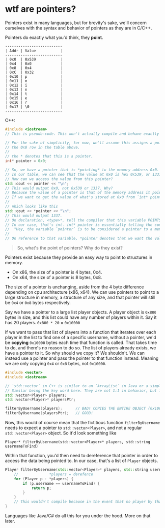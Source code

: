 # wtf are pointers?
Pointers exist in many languages, but for brevity's sake, we'll concern ourselves with the syntax and behavior of pointers as they are in C/C++.

Pointers do exactly what you'd think, they **point**.

```
--------------------------
| Addr | Value           |
--------------------------
| 0x0  | 0x539           |
| 0x4  | 0x0             |
| 0x8  | 0x4             |
| 0xC  | 0x32            |
| 0x10 | p               |
| 0x11 | o               |
| 0x12 | i               |
| 0x13 | n               |
| 0x14 | t               |
| 0x15 | e               |
| 0x16 | r               |
| 0x17 | \0              |
--------------------------
```

C++:
```cpp
#include <iostream>
// This is pseudo-code. This won't actually compile and behave exactly as depicted here.

// For the sake of simplicity, for now, we'll assume this assigns a pointer to
// the 0x0 row in the table above.
//
// the * denotes that this is a pointer.
int* pointer = 0x0;

// So, we have a pointer that is *pointing* to the memory address 0x0.
// In our table, we can see that the value at 0x0 is hex 0x539, or 1337 in decimal.
// How can we access the value from this pointer?
std::cout << pointer << "\n";
// This would output 0x0, not 0x539 or 1337. Why?
// Because the value of a pointer is that of the memory address it points to, not what's stored at that address.
// If we want to get the value of what's stored at 0x0 from `int* pointer = 0x0;`, we need to dereference the pointer.
//
// Which looks like this
std::cout << *pointer << "\n";
// This would output 1337.
// On declaration, <type>*, tell the compiler that this variable POINTS to a memory address which contains a value of <type>.
// In our case, that's int. int* pointer is essentially telling the compiler:
//  "Hey, the variable `pointer` is to be considered a pointer to a memory address which contains an integer."
//
// On reference to that variable, *pointer denotes that we want the value at the memory address the pointer is pointing to.
```

> So, what's the point of pointers? Why do they exist?

Pointers exist because they provide an easy way to point to structures in memory.

- On x86, the size of a pointer is 4 bytes, 0x4.
- On x64, the size of a pointer is 8 bytes, 0x8.

The size of a pointer is unchanging, aside from the 4 byte difference depending on cpu architecture (x86, x64). We can use pointers to point to a large structure in memory, a structure of any size, and that pointer will still be `0x4` or `0x8` bytes respectively.

Say we have a pointer to a large list player objects. A player object is `0x800` bytes in size, and this list could have any number of players within it. Say it has 20 players. `0x800 * 20` = `0x10000`

If we want to pass that list of players into a function that iterates over each player in the list to find one of a specific username, without a pointer, we'd be **copying** `0x10000` bytes each time that function is called. That takes time to do, and there's no reason to do so. The list of players already exists, we have a pointer to it. So why should we copy it? We shouldn't. We can instead use a pointer and pass the pointer to that function instead. Meaning we are only copying `0x4` or `0x8` bytes, not `0x10000`.

```cpp
#include <vector>
#include <iostream>

// `std::vector` in C++ is similar to an `ArrayList` in Java or a simple list in Python.
// Similar being the key word here. They are not 1:1 in behavior, but for the sake of this example, they are.
std::vector<Player> players;
std::vector<Player>* playersPtr;

filterByUsername(players);      // BAD! COPIES THE ENTIRE OBJECT (0x10000 BYTES)
filterByUsername(playersPtr);   // GOOD! 
```

Now, this would of course mean that the fictitious function `filterByUsername` needs to expect a pointer to `std::vector<Player>`, and not a regular `std::vector<Player>` object. So it'd look something like

`Player* filterByUsername(std::vector<Player>* players, std::string usernameToFind)`

Within that function, you'd then need to dereference that pointer in order to access the data being pointed to. In our case, that's a list of `Player` objects.

```cpp
Player filterByUsername(std::vector<Player>* players, std::string usernameToFind) {
    //              *players = derefence
    for (Player p : *players) {
        if (p.username == usernameToFind) {
            return p;
        }
    }
    // This wouldn't compile because in the event that no player by that name exists, nothing is returned.
}
```

Languages like Java/C# do all this for you under the hood. More on that later.